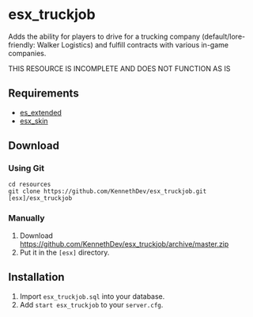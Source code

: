 # esx_truckjob
Adds the ability for players to drive for a trucking company (default/lore-friendly: Walker Logistics) and fulfill contracts with various in-game companies.

THIS RESOURCE IS INCOMPLETE AND DOES NOT FUNCTION AS IS

## Requirements
* [es_extended](https://github.com/ESX-Org/es_extended)
* [esx_skin](https://github.com/ESX-Org/esx_skin)

## Download

### Using Git
```
cd resources
git clone https://github.com/KennethDev/esx_truckjob.git [esx]/esx_truckjob
```

### Manually
1. Download https://github.com/KennethDev/esx_truckjob/archive/master.zip
2. Put it in the `[esx]` directory.

## Installation
1. Import `esx_truckjob.sql` into your database.
2. Add `start esx_truckjob` to your `server.cfg`.
